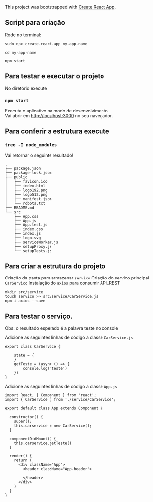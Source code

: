 This project was bootstrapped with [Create React App](https://github.com/facebook/create-react-app).

## Script para criação

Rode no terminal:

```
sudo npx create-react-app my-app-name

cd my-app-name

npm start

```

## Para testar e executar o projeto

No diretório execute

### `npm start`

Executa o aplicativo no modo de desenvolvimento. <br />
Vai abrir em [http://localhost:3000](http://localhost:3000) no seu navegador.


## Para conferir a estrutura execute

### `tree -I node_modules`

Vai retornar o seguinte resultado!
```
.
├── package.json
├── package-lock.json
├── public
│   ├── favicon.ico
│   ├── index.html
│   ├── logo192.png
│   ├── logo512.png
│   ├── manifest.json
│   └── robots.txt
├── README.md
└── src
    ├── App.css
    ├── App.js
    ├── App.test.js
    ├── index.css
    ├── index.js
    ├── logo.svg
    ├── serviceWorker.js
    ├── setupProxy.js
    └── setupTests.js
```

## Para criar a estrutura do projeto

Criação da pasta para armazenar `servico`
Criação do servico principal `CarServico`
Instalação do `axios` para consumir API_REST

```
mkdir src/service 
touch servico >> src/service/CarService.js
npm i axios --save

```

## Para testar o serviço.

Obs: o resultado esperado é a palavra teste no console

Adicione as seguintes linhas de código a classe `CarService.js`

```
export class CarService {

    state = {
    }
    getTeste = (async () => { 
        console.log('teste')        
    })
}
```

Adicione as seguintes linhas de código a classe `App.js`

```
import React, { Component } from 'react';
import { CarService } from './service/CarService';

export default class App extends Component {
  
  constructor() {
    super();
    this.carservice = new CarService();
  }

  componentDidMount() {
    this.carservice.getTeste()
  }

  render() {
    return (
      <div className="App">
        <header className="App-header">
         
        </header>
      </div>
    )
  }
}
```


